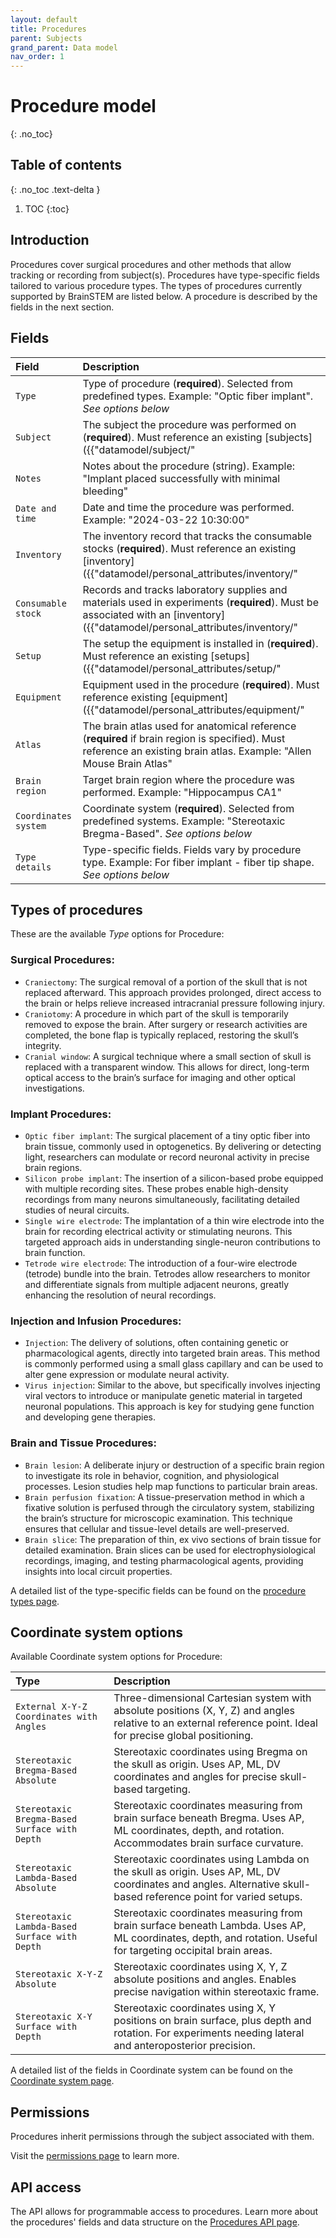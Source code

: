 ```yaml
---
layout: default
title: Procedures
parent: Subjects
grand_parent: Data model
nav_order: 1
---
```


# Procedure model
{: .no_toc}

## Table of contents
{: .no_toc .text-delta }

1. TOC
{:toc}

## Introduction

Procedures cover surgical procedures and other methods that allow tracking or recording from subject(s). Procedures have type-specific fields tailored to various procedure types. The types of procedures currently supported by BrainSTEM are listed below. A procedure is described by the fields in the next section.

## Fields

| Field | Description |
|:------|:------------|
| `Type` | Type of procedure (**required**). Selected from predefined types. Example: "Optic fiber implant". *See options below* |
| `Subject` | The subject the procedure was performed on (**required**). Must reference an existing [subjects]({{"datamodel/subject/"|absolute_url}}). Example: "Mouse_01" |
| `Notes` | Notes about the procedure (string). Example: "Implant placed successfully with minimal bleeding" |
| `Date and time` | Date and time the procedure was performed. Example: "2024-03-22 10:30:00" |
| `Inventory` | The inventory record that tracks the consumable stocks (**required**). Must reference an existing [inventory]({{"datamodel/personal_attributes/inventory/"|absolute_url}}). Example: "Lab supplies inventory" |
| `Consumable stock` | Records and tracks laboratory supplies and materials used in experiments (**required**). Must be associated with an [inventory]({{"datamodel/personal_attributes/inventory/"|absolute_url}}) and have a specific type (Optic fiber, Silicon probe, Single wire electrode, or Virus solution). Example: "32-channel silicon probe in Lab A inventory" |
| `Setup` | The setup the equipment is installed in (**required**). Must reference an existing [setups]({{"datamodel/personal_attributes/setup/"|absolute_url}}). Example: "Behavior room A setup" |
| `Equipment` | Equipment used in the procedure (**required**). Must reference existing [equipment]({{"datamodel/personal_attributes/equipment/"|absolute_url}}). Example: "Intan RHD2000" |
| `Atlas` | The brain atlas used for anatomical reference (**required** if brain region is specified). Must reference an existing brain atlas. Example: "Allen Mouse Brain Atlas" |
| `Brain region` | Target brain region where the procedure was performed. Example: "Hippocampus CA1" |
| `Coordinates system` | Coordinate system (**required**). Selected from predefined systems. Example: "Stereotaxic Bregma-Based". *See options below* |
| `Type details` | Type-specific fields. Fields vary by procedure type. Example: For fiber implant - fiber tip shape. *See options below* |

## Types of procedures

These are the available *Type* options for Procedure:

### Surgical Procedures:
- `Craniectomy`: The surgical removal of a portion of the skull that is not replaced afterward. This approach provides prolonged, direct access to the brain or helps relieve increased intracranial pressure following injury.
- `Craniotomy`: A procedure in which part of the skull is temporarily removed to expose the brain. After surgery or research activities are completed, the bone flap is typically replaced, restoring the skull’s integrity.
- `Cranial window`: A surgical technique where a small section of skull is replaced with a transparent window. This allows for direct, long-term optical access to the brain’s surface for imaging and other optical investigations.

### Implant Procedures:
- `Optic fiber implant`: The surgical placement of a tiny optic fiber into brain tissue, commonly used in optogenetics. By delivering or detecting light, researchers can modulate or record neuronal activity in precise brain regions.
- `Silicon probe implant`: The insertion of a silicon-based probe equipped with multiple recording sites. These probes enable high-density recordings from many neurons simultaneously, facilitating detailed studies of neural circuits.
- `Single wire electrode`: The implantation of a thin wire electrode into the brain for recording electrical activity or stimulating neurons. This targeted approach aids in understanding single-neuron contributions to brain function.
- `Tetrode wire electrode`: The introduction of a four-wire electrode (tetrode) bundle into the brain. Tetrodes allow researchers to monitor and differentiate signals from multiple adjacent neurons, greatly enhancing the resolution of neural recordings.

### Injection and Infusion Procedures:
- `Injection`: The delivery of solutions, often containing genetic or pharmacological agents, directly into targeted brain areas. This method is commonly performed using a small glass capillary and can be used to alter gene expression or modulate neural activity.
- `Virus injection`: Similar to the above, but specifically involves injecting viral vectors to introduce or manipulate genetic material in targeted neuronal populations. This approach is key for studying gene function and developing gene therapies.

### Brain and Tissue Procedures:
- `Brain lesion`: A deliberate injury or destruction of a specific brain region to investigate its role in behavior, cognition, and physiological processes. Lesion studies help map functions to particular brain areas.
- `Brain perfusion fixation`: A tissue-preservation method in which a fixative solution is perfused through the circulatory system, stabilizing the brain’s structure for microscopic examination. This technique ensures that cellular and tissue-level details are well-preserved.
- `Brain slice`: The preparation of thin, ex vivo sections of brain tissue for detailed examination. Brain slices can be used for electrophysiological recordings, imaging, and testing pharmacological agents, providing insights into local circuit properties.

A detailed list of the type-specific fields can be found on the [procedure types page]({{"datamodel/schemas/procedure/"|absolute_url}}).


## Coordinate system options

Available Coordinate system options for Procedure:

| Type | Description |
|:-----|:------------|
| `External X-Y-Z Coordinates with Angles` | Three-dimensional Cartesian system with absolute positions (X, Y, Z) and angles relative to an external reference point. Ideal for precise global positioning. |
| `Stereotaxic Bregma-Based Absolute` | Stereotaxic coordinates using Bregma on the skull as origin. Uses AP, ML, DV coordinates and angles for precise skull-based targeting. |
| `Stereotaxic Bregma-Based Surface with Depth` | Stereotaxic coordinates measuring from brain surface beneath Bregma. Uses AP, ML coordinates, depth, and rotation. Accommodates brain surface curvature. |
| `Stereotaxic Lambda-Based Absolute` | Stereotaxic coordinates using Lambda on the skull as origin. Uses AP, ML, DV coordinates and angles. Alternative skull-based reference point for varied setups. |
| `Stereotaxic Lambda-Based Surface with Depth` | Stereotaxic coordinates measuring from brain surface beneath Lambda. Uses AP, ML coordinates, depth, and rotation. Useful for targeting occipital brain areas. |
| `Stereotaxic X-Y-Z Absolute` | Stereotaxic coordinates using X, Y, Z absolute positions and angles. Enables precise navigation within stereotaxic frame. |
| `Stereotaxic X-Y Surface with Depth` | Stereotaxic coordinates using X, Y positions on brain surface, plus depth and rotation. For experiments needing lateral and anteroposterior precision. |

A detailed list of the fields in Coordinate system can be found on the [Coordinate system page]({{"datamodel/schemas/coordinates/"|absolute_url}}).

## Permissions

Procedures inherit permissions through the subject associated with them.

Visit the [permissions page]({{"datamodel/permissions/"|absolute_url}}) to learn more. 

## API access
The API allows for programmable access to procedures. Learn more about the procedures' fields and data structure on the [Procedures API page]({{"api/modules/procedure/"|absolute_url}}).
